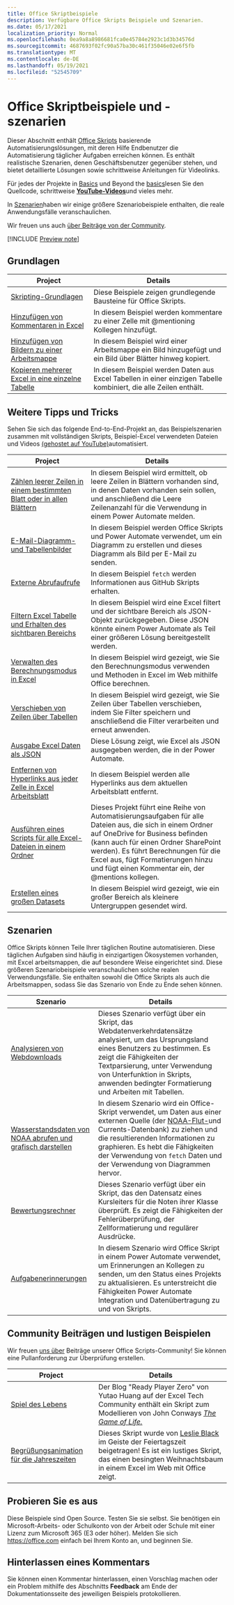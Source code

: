 ```yaml
---
title: Office Skriptbeispiele
description: Verfügbare Office Skripts Beispiele und Szenarien.
ms.date: 05/17/2021
localization_priority: Normal
ms.openlocfilehash: 0ea9a8a8986681fca0e45784e2923c1d3b34576d
ms.sourcegitcommit: 4687693f02fc90a57ba30c461f35046e02e6f5fb
ms.translationtype: MT
ms.contentlocale: de-DE
ms.lasthandoff: 05/19/2021
ms.locfileid: "52545709"
---
```

# <a name="office-scripts-samples-and-scenarios"></a>Office Skriptbeispiele und -szenarien

Dieser Abschnitt enthält [Office Skripts](../../overview/excel.md) basierende Automatisierungslösungen, mit deren Hilfe Endbenutzer die Automatisierung täglicher Aufgaben erreichen können. Es enthält realistische Szenarien, denen Geschäftsbenutzer gegenüber stehen, und bietet detaillierte Lösungen sowie schrittweise Anleitungen für Videolinks.

Für jedes der Projekte in [Basics](#basics) und Beyond the [basics](#beyond-the-basics)lesen Sie den Quellcode, schrittweise [**YouTube-Videos**](https://www.youtube.com/playlist?list=PLr3zVPZrMOUMl88fs8uc2GGAePRnNe6m0)und vieles mehr.

In [Szenarien](#scenarios)haben wir einige größere Szenariobeispiele enthalten, die reale Anwendungsfälle veranschaulichen.

Wir freuen uns auch [über Beiträge von der Community](#community-contributions-and-fun-samples).

[!INCLUDE [Preview note](../../includes/preview-note.md)]

## <a name="basics"></a>Grundlagen

| Project | Details |
|---------|---------|
| [Skripting-Grundlagen](../excel-samples.md) | Diese Beispiele zeigen grundlegende Bausteine für Office Skripts. |
| [Hinzufügen von Kommentaren in Excel](add-excel-comments.md) | In diesem Beispiel werden kommentare zu einer Zelle mit @mentioning Kollegen hinzufügt. |
| [Hinzufügen von Bildern zu einer Arbeitsmappe](add-image-to-workbook.md) | In diesem Beispiel wird einer Arbeitsmappe ein Bild hinzugefügt und ein Bild über Blätter hinweg kopiert.|
| [Kopieren mehrerer Excel in eine einzelne Tabelle](copy-tables-combine.md) | In diesem Beispiel werden Daten aus Excel Tabellen in einer einzigen Tabelle kombiniert, die alle Zeilen enthält. |

## <a name="beyond-the-basics"></a>Weitere Tipps und Tricks

Sehen Sie sich das folgende End-to-End-Projekt an, das Beispielszenarien zusammen mit vollständigen Skripts, Beispiel-Excel verwendeten Dateien und Videos [(gehostet auf YouTube)](https://www.youtube.com/playlist?list=PLr3zVPZrMOUMl88fs8uc2GGAePRnNe6m0)automatisiert.

| Project | Details |
|---------|---------|
| [Zählen leerer Zeilen in einem bestimmten Blatt oder in allen Blättern](count-blank-rows.md) | In diesem Beispiel wird ermittelt, ob leere Zeilen in Blättern vorhanden sind, in denen Daten vorhanden sein sollen, und anschließend die Leere Zeilenanzahl für die Verwendung in einem Power Automate melden. |
| [E-Mail-Diagramm- und Tabellenbilder](email-images-chart-table.md) | In diesem Beispiel werden Office Skripts und Power Automate verwendet, um ein Diagramm zu erstellen und dieses Diagramm als Bild per E-Mail zu senden. |
| [Externe Abrufaufrufe](external-fetch-calls.md) | In diesem Beispiel `fetch` werden Informationen aus GitHub Skripts erhalten. |
| [Filtern Excel Tabelle und Erhalten des sichtbaren Bereichs](filter-table-get-visible-range.md) | In diesem Beispiel wird eine Excel filtert und der sichtbare Bereich als JSON-Objekt zurückgegeben. Diese JSON könnte einem Power Automate als Teil einer größeren Lösung bereitgestellt werden. |
| [Verwalten des Berechnungsmodus in Excel](excel-calculation.md) | In diesem Beispiel wird gezeigt, wie Sie den Berechnungsmodus verwenden und Methoden in Excel im Web mithilfe Office berechnen. |
| [Verschieben von Zeilen über Tabellen](move-rows-across-tables.md) | In diesem Beispiel wird gezeigt, wie Sie Zeilen über Tabellen verschieben, indem Sie Filter speichern und anschließend die Filter verarbeiten und erneut anwenden. |
| [Ausgabe Excel Daten als JSON](get-table-data.md) | Diese Lösung zeigt, wie Excel als JSON ausgegeben werden, die in der Power Automate. |
| [Entfernen von Hyperlinks aus jeder Zelle in Excel Arbeitsblatt](remove-hyperlinks-from-cells.md) | In diesem Beispiel werden alle Hyperlinks aus dem aktuellen Arbeitsblatt entfernt. |
| [Ausführen eines Scripts für alle Excel-Dateien in einem Ordner](automate-tasks-on-all-excel-files-in-folder.md) | Dieses Projekt führt eine Reihe von Automatisierungsaufgaben für alle Dateien aus, die sich in einem Ordner auf OneDrive for Business befinden (kann auch für einen Ordner SharePoint werden). Es führt Berechnungen für die Excel aus, fügt Formatierungen hinzu und fügt einen Kommentar ein, der @mentions kollegen. |
| [Erstellen eines großen Datasets](write-large-dataset.md) | In diesem Beispiel wird gezeigt, wie ein großer Bereich als kleinere Untergruppen gesendet wird. |

## <a name="scenarios"></a>Szenarien

Office Skripts können Teile Ihrer täglichen Routine automatisieren. Diese täglichen Aufgaben sind häufig in einzigartigen Ökosystemen vorhanden, mit Excel arbeitsmappen, die auf besondere Weise eingerichtet sind. Diese größeren Szenariobeispiele veranschaulichen solche realen Verwendungsfälle. Sie enthalten sowohl die Office Skripts als auch die Arbeitsmappen, sodass Sie das Szenario von Ende zu Ende sehen können.

| Szenario | Details |
|---------|---------|
| [Analysieren von Webdownloads](../scenarios/analyze-web-downloads.md) | Dieses Szenario verfügt über ein Skript, das Webdatenverkehrdatensätze analysiert, um das Ursprungsland eines Benutzers zu bestimmen. Es zeigt die Fähigkeiten der Textparsierung, unter Verwendung von Unterfunktion in Skripts, anwenden bedingter Formatierung und Arbeiten mit Tabellen. |
| [Wasserstandsdaten von NOAA abrufen und grafisch darstellen](../scenarios/noaa-data-fetch.md) | In diesem Szenario wird ein Office-Skript verwendet, um Daten aus einer externen Quelle (der [NOAA-Flut-](https://tidesandcurrents.noaa.gov/)und Currents-Datenbank) zu ziehen und die resultierenden Informationen zu graphieren. Es hebt die Fähigkeiten der Verwendung von `fetch` Daten und der Verwendung von Diagrammen hervor. |
| [Bewertungsrechner](../scenarios/grade-calculator.md) | Dieses Szenario verfügt über ein Skript, das den Datensatz eines Kursleiters für die Noten ihrer Klasse überprüft. Es zeigt die Fähigkeiten der Fehlerüberprüfung, der Zellformatierung und regulärer Ausdrücke. |
| [Aufgabenerinnerungen](../scenarios/task-reminders.md) | In diesem Szenario wird Office Skript in einem Power Automate verwendet, um Erinnerungen an Kollegen zu senden, um den Status eines Projekts zu aktualisieren. Es unterstreicht die Fähigkeiten Power Automate Integration und Datenübertragung zu und von Skripts. |

## <a name="community-contributions-and-fun-samples"></a>Community Beiträgen und lustigen Beispielen

Wir freuen [uns über](https://github.com/OfficeDev/office-scripts-docs/blob/master/Contributing.md) Beiträge unserer Office Scripts-Community! Sie können eine Pullanforderung zur Überprüfung erstellen.

| Project | Details |
|---------|---------|
| [Spiel des Lebens](https://techcommunity.microsoft.com/t5/excel-blog/ready-player-zero/ba-p/2246208) | Der Blog "Ready Player Zero" von Yutao Huang auf der Excel Tech Community enthält ein Skript zum Modellieren von John Conways [*The Game of Life.*](https://en.wikipedia.org/wiki/Conway%27s_Game_of_Life) |
| [Begrüßungsanimation für die Jahreszeiten](community-seasons-greetings.md) | Dieses Skript wurde von [Leslie Black](https://www.linkedin.com/in/lesblackconsultant/) im Geiste der Feiertagszeit beigetragen! Es ist ein lustiges Skript, das einen besingten Weihnachtsbaum in einem Excel im Web mit Office zeigt. |

## <a name="try-it-out"></a>Probieren Sie es aus

Diese Beispiele sind Open Source. Testen Sie sie selbst. Sie benötigen ein Microsoft-Arbeits- oder Schulkonto von der Arbeit oder Schule mit einer Lizenz zum Microsoft 365 (E3 oder höher). Melden Sie sich https://office.com einfach bei Ihrem Konto an, und beginnen Sie.

## <a name="leave-a-comment"></a>Hinterlassen eines Kommentars

Sie können einen Kommentar hinterlassen, einen Vorschlag machen oder ein Problem mithilfe des Abschnitts **Feedback** am Ende der Dokumentationsseite des jeweiligen Beispiels protokollieren.
